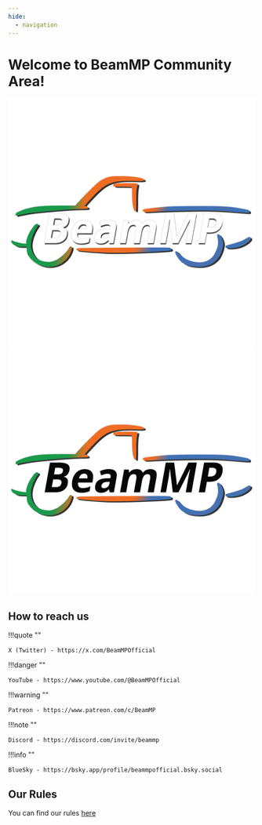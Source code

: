 ```yaml
---
hide:
  - navigation
---
```


# Welcome to BeamMP Community Area!

![BeamMP Multicolor-White](BeamMP-Multi-WhtLtr-512x512.png#only-dark)
![BeamMP Multicolor-Black](BeamMP-Multi-BlkLtr-512x512.png#only-light)

## How to reach us

!!!quote ""

    X (Twitter) - https://x.com/BeamMPOfficial

!!!danger ""

    YouTube - https://www.youtube.com/@BeamMPOfficial

!!!warning ""

    Patreon - https://www.patreon.com/c/BeamMP

!!!note ""

    Discord - https://discord.com/invite/beammp

!!!info ""

    BlueSky - https://bsky.app/profile/beammpofficial.bsky.social

## Our Rules
You can find our rules [here](rules.md)